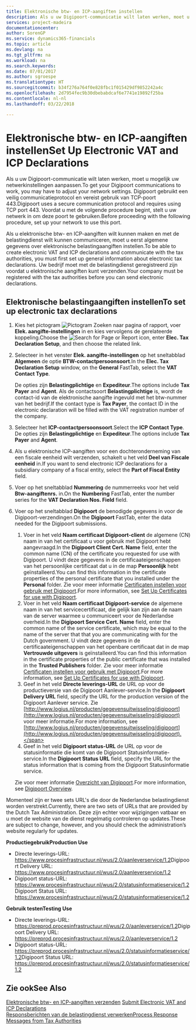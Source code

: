 ```yaml
---
title: Elektronische btw- en ICP-aangiften instellen
description: Als u uw Digipoort-communicatie wilt laten werken, moet u mogelijk uw netwerkinstellingen aanpassen. Digipoort gebruikt een veilig communicatieprotocol en vereist gebruik van TCP-poort 443.
services: project-madeira
documentationcenter: 
author: SorenGP
ms.service: dynamics365-financials
ms.topic: article
ms.devlang: na
ms.tgt_pltfrm: na
ms.workload: na
ms.search.keywords: 
ms.date: 07/01/2017
ms.author: sgroespe
ms.translationtype: HT
ms.sourcegitcommit: b34f276a764f0e828fbc1f015429df9852242a4c
ms.openlocfilehash: 2d7954fec9b30dbebabdcaf6e7741e19892f25ba
ms.contentlocale: nl-nl
ms.lasthandoff: 03/22/2018

---
```

# <a name="set-up-electronic-vat-and-icp-declarations"></a><span data-ttu-id="6afe7-104">Elektronische btw- en ICP-aangiften instellen</span><span class="sxs-lookup"><span data-stu-id="6afe7-104">Set Up Electronic VAT and ICP Declarations</span></span>
<span data-ttu-id="6afe7-105">Als u uw Digipoort-communicatie wilt laten werken, moet u mogelijk uw netwerkinstellingen aanpassen.</span><span class="sxs-lookup"><span data-stu-id="6afe7-105">To get your Digipoort communications to work, you may have to adjust your network settings.</span></span> <span data-ttu-id="6afe7-106">Digipoort gebruikt een veilig communicatieprotocol en vereist gebruik van TCP-poort 443.</span><span class="sxs-lookup"><span data-stu-id="6afe7-106">Digipoort uses a secure communication protocol and requires using TCP port 443.</span></span> <span data-ttu-id="6afe7-107">Voordat u met de volgende procedure begint, stelt u uw netwerk in om deze poort te gebruiken.</span><span class="sxs-lookup"><span data-stu-id="6afe7-107">Before proceeding with the following procedure, set up your network to use this port.</span></span>  

<span data-ttu-id="6afe7-108">Als u elektronische btw- en ICP-aangiften wilt kunnen maken en met de belastingdienst wilt kunnen communiceren, moet u eerst algemene gegevens over elektronische belastingaangiften instellen.</span><span class="sxs-lookup"><span data-stu-id="6afe7-108">To be able to create electronic VAT and ICP declarations and communicate with the tax authorities, you must first set up general information about electronic tax declarations.</span></span> <span data-ttu-id="6afe7-109">Uw bedrijf moet met de belastingdienst geregistreerd zijn voordat u elektronische aangiften kunt verzenden.</span><span class="sxs-lookup"><span data-stu-id="6afe7-109">Your company must be registered with the tax authorities before you can send electronic declarations.</span></span>  

## <a name="to-set-up-electronic-tax-declarations"></a><span data-ttu-id="6afe7-110">Elektronische belastingaangiften instellen</span><span class="sxs-lookup"><span data-stu-id="6afe7-110">To set up electronic tax declarations</span></span>  

1.  <span data-ttu-id="6afe7-111">Kies het pictogram ![Pictogram Zoeken naar pagina of rapport](../../media/ui-search/search_small.png "Pictogram Zoeken naar pagina of rapport"), voer **Elek. aangifte-instellingen** in en kies vervolgens de gerelateerde koppeling.</span><span class="sxs-lookup"><span data-stu-id="6afe7-111">Choose the ![Search for Page or Report](../../media/ui-search/search_small.png "Search for Page or Report icon") icon, enter **Elec. Tax Declaration Setup**, and then choose the related link.</span></span>  
2.  <span data-ttu-id="6afe7-112">Selecteer in het venster **Elek. aangifte-instellingen** op het sneltabblad **Algemeen** de optie **BTW-contactpersoonsoort**.</span><span class="sxs-lookup"><span data-stu-id="6afe7-112">In the **Elec. Tax Declaration Setup** window, on the **General** FastTab, select the **VAT Contact Type**.</span></span>

    <span data-ttu-id="6afe7-113">De opties zijn **Belastingplichtige** en **Expediteur**.</span><span class="sxs-lookup"><span data-stu-id="6afe7-113">The options include **Tax Payer** and **Agent**.</span></span> <span data-ttu-id="6afe7-114">Als de contactsoort **Belastingplichtige** is, wordt de contact-id van de elektronische aangifte ingevuld met het btw-nummer van het bedrijf.</span><span class="sxs-lookup"><span data-stu-id="6afe7-114">If the contact type is **Tax Payer**, the contact ID in the electronic declaration will be filled with the VAT registration number of the company.</span></span>  

3.  <span data-ttu-id="6afe7-115">Selecteer het **ICP-contactpersoonsoort**.</span><span class="sxs-lookup"><span data-stu-id="6afe7-115">Select the **ICP Contact Type**.</span></span> <span data-ttu-id="6afe7-116">De opties zijn **Belastingplichtige** en **Expediteur**.</span><span class="sxs-lookup"><span data-stu-id="6afe7-116">The options include **Tax Payer** and **Agent**.</span></span>  
4.  <span data-ttu-id="6afe7-117">Als u elektronische ICP-aangiften voor een dochteronderneming van een fiscale eenheid wilt verzenden, schakelt u het veld **Deel van Fiscale eenheid** in.</span><span class="sxs-lookup"><span data-stu-id="6afe7-117">If you want to send electronic ICP declarations for a subsidiary company of a fiscal entity, select the **Part of Fiscal Entity** field.</span></span>  
5.  <span data-ttu-id="6afe7-118">Voer op het sneltabblad **Nummering** de nummerreeks voor het veld **Btw-aangiftenrs.** in.</span><span class="sxs-lookup"><span data-stu-id="6afe7-118">On the **Numbering** FastTab, enter the number series for the **VAT Declaration Nos. Field** field.</span></span>  
6.  <span data-ttu-id="6afe7-119">Voer op het sneltabblad **Digipoort** de benodigde gegevens in voor de Digipoort-verzendingen.</span><span class="sxs-lookup"><span data-stu-id="6afe7-119">On the **Digipoort** FastTab, enter the data needed for the Digipoort submissions.</span></span>  

    1.  <span data-ttu-id="6afe7-120">Voer in het veld **Naam certificaat Digipoort-client** de algemene (CN) naam in van het certificaat u voor gebruik met Digipoort hebt aangevraagd.</span><span class="sxs-lookup"><span data-stu-id="6afe7-120">In the **Digipoort Client Cert. Name** field, enter the common name (CN) of the certificate you requested for use with Digipoort.</span></span> <span data-ttu-id="6afe7-121">U vindt deze gegevens in de certificaateigenschappen van het persoonlijke certificaat dat u in de map **Persoonlijk** hebt geïnstalleerd.</span><span class="sxs-lookup"><span data-stu-id="6afe7-121">You can find this information in the certificate properties of the personal certificate that you installed under the **Personal** folder.</span></span> <span data-ttu-id="6afe7-122">Zie voor meer informatie [Certificaten instellen voor gebruik met Digipoort](how-to-set-up-certificates-for-use-with-digipoort.md).</span><span class="sxs-lookup"><span data-stu-id="6afe7-122">For more information, see [Set Up Certificates for use with Digipoort](how-to-set-up-certificates-for-use-with-digipoort.md).</span></span>  
    2.  <span data-ttu-id="6afe7-123">Voer in het veld **Naam certificaat Digipoort-service** de algemene naam in van het servicecertificaat, die gelijk kan zijn aan de naam van de server waarmee u communiceert voor de Nederlandse overheid.</span><span class="sxs-lookup"><span data-stu-id="6afe7-123">In the **Digipoort Service Cert. Name** field, enter the common name of the service certificate, which may be equal to the name of the server that that you are communicating with for the Dutch government.</span></span> <span data-ttu-id="6afe7-124">U vindt deze gegevens in de certificaateigenschappen van het openbare certificaat dat in de map **Vertrouwde uitgevers** is geïnstalleerd.</span><span class="sxs-lookup"><span data-stu-id="6afe7-124">You can find this information in the certificate properties of the public certificate that was installed in the **Trusted Publishers** folder.</span></span> <span data-ttu-id="6afe7-125">Zie voor meer informatie [Certificaten instellen voor gebruik met Digipoort](how-to-set-up-certificates-for-use-with-digipoort.md).</span><span class="sxs-lookup"><span data-stu-id="6afe7-125">For more information, see [Set Up Certificates for use with Digipoort](how-to-set-up-certificates-for-use-with-digipoort.md).</span></span>  
    3.  <span data-ttu-id="6afe7-126">Geef in het veld **Directe leverings-URL** de URL op voor de productieversie van de Digipoort Aanlever-service.</span><span class="sxs-lookup"><span data-stu-id="6afe7-126">In the **Digipoort Delivery URL** field, specify the URL for the production version of the Digipoort Aanlever service.</span></span> <span data-ttu-id="6afe7-127">Zie [http://www.logius.nl/producten/gegevensuitwisseling/digipoort](http://www.logius.nl/producten/gegevensuitwisseling/digipoort) voor meer informatie.</span><span class="sxs-lookup"><span data-stu-id="6afe7-127">For more information, see [http://www.logius.nl/producten/gegevensuitwisseling/digipoort](http://www.logius.nl/producten/gegevensuitwisseling/digipoort).</span></span>  
    4.  <span data-ttu-id="6afe7-128">Geef in het veld **Digipoort status-URL** de URL op voor de statusinformatie die komt van de Digipoort Statusinformatie-service.</span><span class="sxs-lookup"><span data-stu-id="6afe7-128">In the **Digipoort Status URL** field, specify the URL for the status information that is coming from the Digipoort Statusinformatie service.</span></span>  

    <span data-ttu-id="6afe7-129">Zie voor meer informatie [Overzicht van Digipoort](digipoort-overview.md).</span><span class="sxs-lookup"><span data-stu-id="6afe7-129">For more information, see [Digipoort Overview](digipoort-overview.md).</span></span>  

<span data-ttu-id="6afe7-130">Momenteel zijn er twee sets URL's die door de Nederlandse belastingdienst worden verstrekt.</span><span class="sxs-lookup"><span data-stu-id="6afe7-130">Currently, there are two sets of URLs that are provided by the Dutch Tax Administration.</span></span> <span data-ttu-id="6afe7-131">Deze zijn echter voor wijzigingen vatbaar en u moet de website van de dienst regelmatig controleren op updates.</span><span class="sxs-lookup"><span data-stu-id="6afe7-131">These are subject to change, however, and you should check the administration’s website regularly for updates.</span></span>  

<span data-ttu-id="6afe7-132">**Productiegebruik**</span><span class="sxs-lookup"><span data-stu-id="6afe7-132">**Production Use**</span></span>  

- <span data-ttu-id="6afe7-133">Directe leverings-URL: https://www.procesinfrastructuur.nl/wus/2.0/aanleverservice/1.2</span><span class="sxs-lookup"><span data-stu-id="6afe7-133">Digipoort Delivery URL: https://www.procesinfrastructuur.nl/wus/2.0/aanleverservice/1.2</span></span>  
- <span data-ttu-id="6afe7-134">Digipoort status-URL: https://www.procesinfrastructuur.nl/wus/2.0/statusinformatieservice/1.2</span><span class="sxs-lookup"><span data-stu-id="6afe7-134">Digipoort Status URL: https://www.procesinfrastructuur.nl/wus/2.0/statusinformatieservice/1.2</span></span>  

<span data-ttu-id="6afe7-135">**Gebruik testen**</span><span class="sxs-lookup"><span data-stu-id="6afe7-135">**Testing Use**</span></span>  

- <span data-ttu-id="6afe7-136">Directe leverings-URL: https://preprod.procesinfrastructuur.nl/wus/2.0/aanleverservice/1.2</span><span class="sxs-lookup"><span data-stu-id="6afe7-136">Digipoort Delivery URL: https://preprod.procesinfrastructuur.nl/wus/2.0/aanleverservice/1.2</span></span>  
- <span data-ttu-id="6afe7-137">Digipoort status-URL: https://preprod.procesinfrastructuur.nl/wus/2.0/statusinformatieservice/1.2</span><span class="sxs-lookup"><span data-stu-id="6afe7-137">Digipoort Status URL: https://preprod.procesinfrastructuur.nl/wus/2.0/statusinformatieservice/1.2</span></span>  

## <a name="see-also"></a><span data-ttu-id="6afe7-138">Zie ook</span><span class="sxs-lookup"><span data-stu-id="6afe7-138">See Also</span></span>  
 <span data-ttu-id="6afe7-139">[Elektronische btw- en ICP-aangiften verzenden](how-to-submit-electronic-vat-and-icp-declarations.md) </span><span class="sxs-lookup"><span data-stu-id="6afe7-139">[Submit Electronic VAT and ICP Declarations](how-to-submit-electronic-vat-and-icp-declarations.md) </span></span>  
 [<span data-ttu-id="6afe7-140">Responsberichten van de belastingdienst verwerken</span><span class="sxs-lookup"><span data-stu-id="6afe7-140">Process Response Messages from Tax Authorities</span></span>](how-to-process-response-messages-from-tax-authorities.md)

